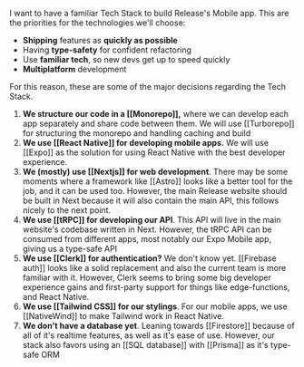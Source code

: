 I want to have a familiar Tech Stack to build Release's Mobile app. This are the priorities for the technologies we'll choose:

- **Shipping** features as **quickly as possible**
- Having **type-safety** for confident refactoring
- Use **familiar tech**, so new devs get up to speed quickly
- **Multiplatform** development

For this reason, these are some of the major decisions regarding the Tech Stack.

1. **We structure our code in a [[Monorepo]],** where we can develop each app separately and share code between them. We will use [[Turborepo]] for structuring the monorepo and handling caching and build
2. **We use [[React Native]] for developing mobile apps.** We will use [[Expo]] as the solution for using React Native with the best developer experience.
3. **We (mostly) use [[Nextjs]] for web development**. There may be some moments where a framework like [[Astro]] looks like a better tool for the job, and it can be used too. However, the main Release website should be built in Next because it will also contain the main API, this follows nicely to the next point.
4. **We use [[tRPC]] for developing our API**. This API will live in the main website's codebase written in Next. However, the tRPC API can be consumed from different apps, most notably our Expo Mobile app, giving us a type-safe API
5. **We use [[Clerk]] for authentication?** We don't know yet. [[Firebase auth]] looks like a solid replacement and also the current team is more familiar with it. However, Clerk seems to bring some big developer experience gains and first-party support for things like edge-functions, and React Native.
6. **We use [[Tailwind CSS]] for our stylings**. For our mobile apps, we use [[NativeWind]] to make Tailwind work in React Native.
7. **We don't have a database yet**. Leaning towards [[Firestore]] because of all of it's realtime features, as well as it's ease of use. However, our stack also favors using an [[SQL database]] with [[Prisma]] as it's type-safe ORM